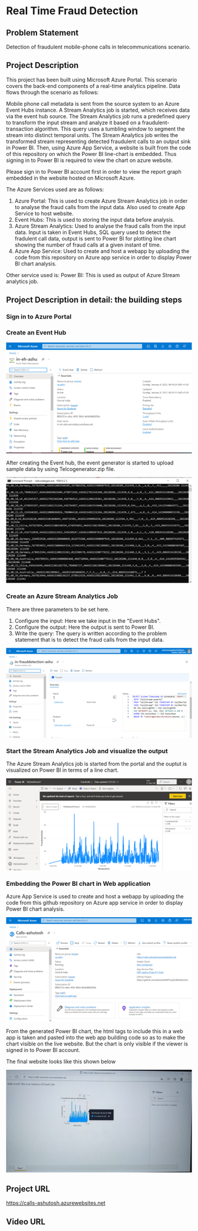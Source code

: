 # Real Time Fraud Detection

## Problem Statement
Detection of fraudulent mobile-phone calls in telecommunications scenario.

## Project Description
This project has been built using Microsoft Azure Portal. This scenario covers the back-end components of a real-time analytics pipeline. Data flows through the scenario as follows: 

Mobile phone call metadata is sent from the source system to an Azure Event Hubs instance. 
A Stream Analytics job is started, which receives data via the event hub source. 
The Stream Analytics job runs a predefined query to transform the input stream and analyze it based on a fraudulent-transaction algorithm. This query uses a tumbling window to segment the stream into distinct temporal units. 
The Stream Analytics job writes the transformed stream representing detected fraudulent calls to an output sink in Power BI.
Then, using Azure App Service, a website  is built from the code of this repository on which the Power BI line-chart is embedded. Thus  signing in to Power BI is required to view the chart on azure website.

Please sign in to Power BI account first in order to view the report graph embedded in the website hosted on Microsoft Azure.

The Azure Services used are as follows:
1. Azure Portal: This is used to create Azure Stream Analytics job in order to analyse the fraud calls from the input data. Also used to create App Service to host website. 
2. Event Hubs: This is used to storing the input data before analysis.
3. Azure Stream Analytics: Used to analyse the fraud calls from the input data. Input is taken in Event Hubs, SQL query used to detect the fradulent call data, output is sent to Power BI for plotting line chart showing the number of fraud calls at a given instant of time.
4. Azure App Service: Used to create and host a webapp by uploading the code from this repository on Azure app service in order to display Power BI chart analysis. 

Other service used is:  Power BI: This is used as output of Azure Stream analytics job.

## Project Description in detail: the building steps

### Sign in to Azure Portal

### Create an Event Hub
![Event Hubs](https://github.com/ashutosh60/FraudCallsDetection/blob/master/event-hubs.png)

After creating the Event hub, the event generator is started to upload sample data by using Telcogenerator.zip file.

![Telcogen](https://github.com/ashutosh60/FraudCallsDetection/blob/master/telco.png)

### Create an Azure Stream Analytics Job
There are three parameters to be set here.
1. Configure the input: Here we take input in the "Event Hubs".
2. Configure the output: Here the output is sent to Power BI.
3. Write the query: The query is written according to the problem statement that is to detect the fraud calls from the input data.

![Azure Stream Analytics](https://github.com/ashutosh60/FraudCallsDetection/blob/master/stream-analytics.png)

### Start the Stream Analytics Job and visualize the output

The Azure Stream Analytics job is started from the portal and the ouptut is visualized on Power BI in terms of a line chart.

![Power BI](https://github.com/ashutosh60/FraudCallsDetection/blob/master/power-bi.png)

### Embedding the Power BI chart in Web application

Azure App Service is used to create and host a webapp by uploading the code from this github repository on Azure app service in order to display Power BI chart analysis.

![Azure App Service](https://github.com/ashutosh60/FraudCallsDetection/blob/master/app-service.png)

From the generated Power BI chart, the html tags to include this in a web app is taken and pasted into the web app building code so as to make the chart visible on the live website. But the chart is only visible if the viewer is signed in to Power BI account.

The final website looks like this shown below

![Webapp chart](https://github.com/ashutosh60/FraudCallsDetection/blob/master/webapp.jpeg)

## Project URL
https://calls-ashutosh.azurewebsites.net

## Video URL
